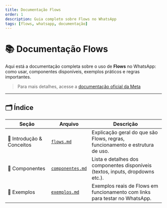 ```yaml
---
title: Documentação Flows
order: 1
description: Guia completo sobre Flows no WhatsApp
tags: [flows, whatsapp, documentação]
---
```


# 📚 Documentação Flows

Aqui está a documentação completa sobre o uso de **Flows** no WhatsApp: como usar, componentes disponíveis, exemplos práticos e regras importantes.

> Para mais detalhes, acesse a [documentação oficial da Meta](https://developers.facebook.com/docs/whatsapp/flows)

---

## 🗂️ Índice

| Seção                     | Arquivo                              | Descrição                                                                      |
| ------------------------- | ------------------------------------ | ------------------------------------------------------------------------------ |
| 📖 Introdução & Conceitos | [`flows.md`](./flows.md)             | Explicação geral do que são Flows, regras, funcionamento e estrutura de uso.   |
| 🧩 Componentes            | [`componentes.md`](./components.md) | Lista e detalhes dos componentes disponíveis (textos, inputs, dropdowns etc.). |
| 🧪 Exemplos               | [`exemplos.md`](./exemplos.md)       | Exemplos reais de Flows em funcionamento com links para testar no WhatsApp.    |
